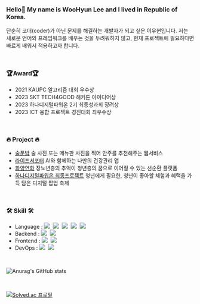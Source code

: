 
### Hello👋 My name is WooHyun Lee and I lived in Republic of Korea.
단순히 코더(coder)가 아닌 문제를 해결하는 개발자가 되고 싶은 이우현입니다.
저는 새로운 언어와 프레임워크를 배우는 것을 두려워하지 않고, 현재 프로젝트에 필요하다면 빠르게 배워서 적용하고자 합니다.

<br>

### 🏆Award🏆
* 2021 KAUPC 알고리즘 대회 우수상
* 2023 SKT TECH4GOOD 해커톤 아이디어상
* 2023 하나디지털파워온 2기 최종성과회 장려상
* 2023 ICT 융합 프로젝트 경진대회 최우수상

<br>

### 🔥 Project 🔥
* [술푼밤](https://tattered-point-611.notion.site/dde04ce33a064e5383ca0a854e87557e?pvs=4) 술 사진 또는 메뉴판 사진을 찍어 안주를 추천해주는 웹서비스
* [라이프서포터](https://tattered-point-611.notion.site/26ed5d6579e34f46a74933e2d80ff420?pvs=4) AI와 함께하는 나만의 건강관리 앱
* [화양연화](https://tattered-point-611.notion.site/SKT-TECH4GOOD-4e0a07af2b604bfc88023448ed737628?pvs=4) 장노년층의 추억이 청년층의 꿈으로 이어질 수 있는 선순환 플랫폼
* [하나디지털파워온 최종프로젝트](https://tattered-point-611.notion.site/0d2b143b673a4a53acc7a289df980d26?pvs=4) 청년에게 필요한, 청년이 좋아할 체험과 혜택을 가득 담은 디지털 팝업 축제

<br>

<h3>🛠 Skill 🛠</h3>

<ul>
    <li>Language :   
        <img src="https://img.shields.io/badge/Java-007396?style=flat-square&logo=Java&logoColor=white"/></a>&nbsp 
        <img src="https://img.shields.io/badge/kotlin-7F52FF?style=flat-square&logo=kotlin&logoColor=white"/></a>&nbsp 
        <img src="https://img.shields.io/badge/C++-00599C?style=flat-square&logo=C%2B%2B&logoColor=white"/></a>&nbsp 
        <img src="https://img.shields.io/badge/Python-3766AB?style=flat-square&logo=Python&logoColor=white"/></a>&nbsp 
        <img src="https://img.shields.io/badge/Javascript-ffb13b?style=flat-square&logo=javascript&logoColor=white"/></a>
  </li>
  <li> Backend : 
        <img src="https://img.shields.io/badge/SpringBoot-6DB33F?style=flat-square&logo=Spring&logoColor=white"/></a>&nbsp
        <img src="https://img.shields.io/badge/MySQL-2E538A?style=flat-square&logo=MySQL&logoColor=white"/></a>&nbsp
  </li>
  <li> Frontend : 
          <img src="https://img.shields.io/badge/Vue.js-4FC08D?style=flat-square&logo=Vue.js&logoColor=white"/></a>&nbsp
          <img src="https://img.shields.io/badge/Android Stuido-3DDC84?style=flat-square&logo=androidstudio&logoColor=white"/></a>&nbsp
          
  </li>
  <li> DevOps :
        <img src="https://img.shields.io/badge/AWS-white?style=flat-square&logo=Amazon AWS&logoColor=orange"/></a>&nbsp
        <img src="https://img.shields.io/badge/Github Actions-blue?style=flat-square&logo=Github Actions&logoColor=white"/></a>&nbsp  
  </li>
</ul>

<br>




![Anurag's GitHub stats](https://github-readme-stats.vercel.app/api?username=wooandrich&show_icons=true&theme=radical)

<br>


<!--
**wooandrich/wooandrich** is a ✨ _special_ ✨ repository because its `README.md` (this file) appears on your GitHub profile.

Here are some ideas to get you started:

- 🔭 I’m currently working on ...
- 🌱 I’m currently learning ...
- 👯 I’m looking to collaborate on ...
- 🤔 I’m looking for help with ...
- 💬 Ask me about ...
- 📫 How to reach me: ...
- 😄 Pronouns: ...
- ⚡ Fun fact: ...
-->
[![Solved.ac
프로필](http://mazassumnida.wtf/api/v2/generate_badge?boj=brard111)](https://solved.ac/brard111)




